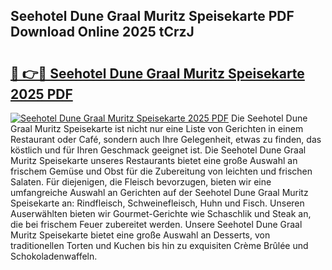 ## Seehotel Dune Graal Muritz Speisekarte PDF Download Online 2025 tCrzJ

# <h2><a href="http://gccr17.nevu.top/?p=Seehotel+Dune+Graal+Muritz+Speisekarte">🔗 👉🔴 Seehotel Dune Graal Muritz Speisekarte 2025 PDF</a></h2>

[![Seehotel Dune Graal Muritz Speisekarte 2025 PDF](https://i.imgur.com/dBaPXMq.png)](http://gccr17.nevu.top/?p=Seehotel+Dune+Graal+Muritz+Speisekarte)
Die Seehotel Dune Graal Muritz Speisekarte ist nicht nur eine Liste von Gerichten in einem Restaurant oder Café, sondern auch Ihre Gelegenheit, etwas zu finden, das köstlich und für Ihren Geschmack geeignet ist. Die Seehotel Dune Graal Muritz Speisekarte unseres Restaurants bietet eine große Auswahl an frischem Gemüse und Obst für die Zubereitung von leichten und frischen Salaten. Für diejenigen, die Fleisch bevorzugen, bieten wir eine umfangreiche Auswahl an Gerichten auf der Seehotel Dune Graal Muritz Speisekarte an: Rindfleisch, Schweinefleisch, Huhn und Fisch. Unseren Auserwählten bieten wir Gourmet-Gerichte wie Schaschlik und Steak an, die bei frischem Feuer zubereitet werden. Unsere Seehotel Dune Graal Muritz Speisekarte bietet eine große Auswahl an Desserts, von traditionellen Torten und Kuchen bis hin zu exquisiten Crème Brûlée und Schokoladenwaffeln.
